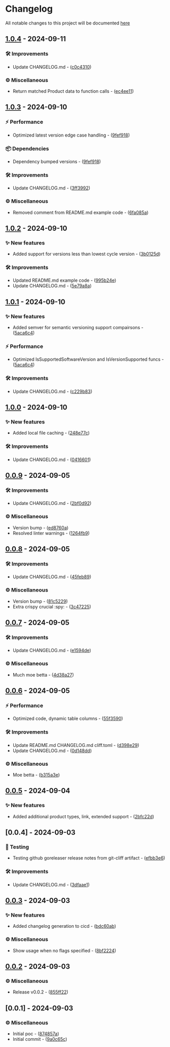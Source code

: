 # Changelog

All notable changes to this project will be documented [here](https://github.com/mr-pmillz/eoldate/blob/main/CHANGELOG.md?ref_type=heads)

## [1.0.4](https://github.com/mr-pmillz/eoldate/compare/v1.0.3...v1.0.4) - 2024-09-11

### 🛠 Improvements

- Update CHANGELOG.md - ([c0c4310](https://github.com/mr-pmillz/eoldate/commit/c0c4310fbff5d2320d69437d838058a72dd2b14b))

### ⚙️ Miscellaneous

- Return matched Product data to function calls - ([ec4ee11](https://github.com/mr-pmillz/eoldate/commit/ec4ee11b9a4bd34b4ba2e86d89f05bcefbc04a1f))

## [1.0.3](https://github.com/mr-pmillz/eoldate/compare/v1.0.2...v1.0.3) - 2024-09-10

### ⚡ Performance

- Optimized latest version edge case handling - ([9fef918](https://github.com/mr-pmillz/eoldate/commit/9fef91897a92bea3265e3dabd5efd79d839c54d8))

### 📦 Dependencies

- Dependency bumped versions - ([9fef918](https://github.com/mr-pmillz/eoldate/commit/9fef91897a92bea3265e3dabd5efd79d839c54d8))

### 🛠 Improvements

- Update CHANGELOG.md - ([3ff3992](https://github.com/mr-pmillz/eoldate/commit/3ff3992791c68475b2cc62e971987bd30bb507f0))

### ⚙️ Miscellaneous

- Removed comment from README.md example code - ([6fa085a](https://github.com/mr-pmillz/eoldate/commit/6fa085a8275b4a4f1065bbf0f4d0434681d6aaed))

## [1.0.2](https://github.com/mr-pmillz/eoldate/compare/v1.0.1...v1.0.2) - 2024-09-10

### ✨ New features

- Added support for versions less than lowest cycle version - ([3b0125d](https://github.com/mr-pmillz/eoldate/commit/3b0125ddc7014ad0d20d2ce8b1975eecf3357b23))

### 🛠 Improvements

- Updated README.md example code - ([995b24e](https://github.com/mr-pmillz/eoldate/commit/995b24efc0a182ed3e320ebaf226581a80974f8b))
- Update CHANGELOG.md - ([5e79a8a](https://github.com/mr-pmillz/eoldate/commit/5e79a8ab26e150d3f7483cba4579656adfa60db5))

## [1.0.1](https://github.com/mr-pmillz/eoldate/compare/v1.0.0...v1.0.1) - 2024-09-10

### ✨ New features

- Added semver for semantic versioning support compairsons - ([5aca6c4](https://github.com/mr-pmillz/eoldate/commit/5aca6c4a4cffcebb683dbefc1bdb472cb33a0b3d))

### ⚡ Performance

- Optimized IsSupportedSoftwareVersion and IsVersionSupported funcs - ([5aca6c4](https://github.com/mr-pmillz/eoldate/commit/5aca6c4a4cffcebb683dbefc1bdb472cb33a0b3d))

### 🛠 Improvements

- Update CHANGELOG.md - ([c229b83](https://github.com/mr-pmillz/eoldate/commit/c229b83431eba0723561ae4456e28ee5dbafeab5))

## [1.0.0](https://github.com/mr-pmillz/eoldate/compare/v0.0.9...v1.0.0) - 2024-09-10

### ✨ New features

- Added local file caching - ([248e77c](https://github.com/mr-pmillz/eoldate/commit/248e77cba1203a48dd4033c1ca46334721e2ec34))

### 🛠 Improvements

- Update CHANGELOG.md - ([0416601](https://github.com/mr-pmillz/eoldate/commit/04166019743f59748817824f60e38e8df5d83eb9))

## [0.0.9](https://github.com/mr-pmillz/eoldate/compare/v0.0.8...v0.0.9) - 2024-09-05

### 🛠 Improvements

- Update CHANGELOG.md - ([2bf0d92](https://github.com/mr-pmillz/eoldate/commit/2bf0d922f0f6fde30e4d5435dac4760f85213a35))

### ⚙️ Miscellaneous

- Version bump - ([ed8760a](https://github.com/mr-pmillz/eoldate/commit/ed8760a8f2e434807a8ebdcaf182e7253e9cbeff))
- Resolved linter warnings - ([1264fb9](https://github.com/mr-pmillz/eoldate/commit/1264fb9ac842226f201191ccf7fe241dfc5dec5f))

## [0.0.8](https://github.com/mr-pmillz/eoldate/compare/v0.0.7...v0.0.8) - 2024-09-05

### 🛠 Improvements

- Update CHANGELOG.md - ([45feb89](https://github.com/mr-pmillz/eoldate/commit/45feb8993a3e6971909b1d48c116c2e79ea57386))

### ⚙️ Miscellaneous

- Version bump - ([81c5229](https://github.com/mr-pmillz/eoldate/commit/81c52299825e9c39e3ded6a0a0c56a8c47aa37ab))
- Extra crispy crucial :spy: - ([3c47225](https://github.com/mr-pmillz/eoldate/commit/3c47225cd5ac736b8f74a3e6de5dffec3d8b61be))

## [0.0.7](https://github.com/mr-pmillz/eoldate/compare/v0.0.6...v0.0.7) - 2024-09-05

### 🛠 Improvements

- Update CHANGELOG.md - ([e1594de](https://github.com/mr-pmillz/eoldate/commit/e1594deb64b02903892a87140daaf8ebb4dcd8b0))

### ⚙️ Miscellaneous

- Much moe betta - ([4d38a27](https://github.com/mr-pmillz/eoldate/commit/4d38a27a87471e14ae25002146de498d76b2ac7e))

## [0.0.6](https://github.com/mr-pmillz/eoldate/compare/v0.0.5...v0.0.6) - 2024-09-05

### ⚡ Performance

- Optimized code, dynamic table columns - ([55f3590](https://github.com/mr-pmillz/eoldate/commit/55f3590510073e402c9ba8ab234c13d56b082535))

### 🛠 Improvements

- Update README.md CHANGELOG.md cliff.toml - ([d398e29](https://github.com/mr-pmillz/eoldate/commit/d398e29f3840565fbf14dc86841049681a668882))
- Update CHANGELOG.md - ([0d148dd](https://github.com/mr-pmillz/eoldate/commit/0d148dd3f92802ec48cd1e4933dc9376d83112e8))

### ⚙️ Miscellaneous

- Moe betta - ([b315a3e](https://github.com/mr-pmillz/eoldate/commit/b315a3e7ce6db0c9ef4b7f27e13d994e2f4947d6))

## [0.0.5](https://github.com/mr-pmillz/eoldate/compare/v0.0.4...v0.0.5) - 2024-09-04

### ✨ New features

- Added additional product types, link, extended support - ([2bfc22d](https://github.com/mr-pmillz/eoldate/commit/2bfc22df5bc2d6299a4bcce803ace4547ffec8d3))

## [0.0.4] - 2024-09-03

### 🧪 Testing

- Testing github goreleaser release notes from git-cliff artifact - ([efbb3e6](https://github.com/mr-pmillz/eoldate/commit/efbb3e60ec3e9a4da09ec06a8d8c3948c21d1ed8))

### 🛠 Improvements

- Update CHANGELOG.md - ([3dfaae1](https://github.com/mr-pmillz/eoldate/commit/3dfaae17b22d03532f36613d2d2174085f34d6dc))

## [0.0.3](https://github.com/mr-pmillz/eoldate/compare/v0.0.2...v0.0.3) - 2024-09-03

### ✨ New features

- Added changelog generation to cicd - ([bdc60ab](https://github.com/mr-pmillz/eoldate/commit/bdc60ab253fd8bbeb6d3cce27c94d7ac91bd12ec))

### ⚙️ Miscellaneous

- Show usage when no flags specified - ([8bf2224](https://github.com/mr-pmillz/eoldate/commit/8bf22248442e7e5b45d9bd2987bf675201dc3d77))

## [0.0.2](https://github.com/mr-pmillz/eoldate/compare/v0.0.1...v0.0.2) - 2024-09-03

### ⚙️ Miscellaneous

- Release v0.0.2 - ([855ff22](https://github.com/mr-pmillz/eoldate/commit/855ff2272fa8ae94493965630314f9c047c64149))

## [0.0.1] - 2024-09-03

### ⚙️ Miscellaneous

- Initial poc - ([874857a](https://github.com/mr-pmillz/eoldate/commit/874857a0c84039ef284ccb9d7b7f82ca6967be4e))
- Initial commit - ([9a0c65c](https://github.com/mr-pmillz/eoldate/commit/9a0c65c4587c942f4013fd1a54b1925770c235f6))

<!-- generated by git-cliff -->
